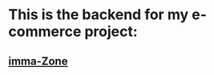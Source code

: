 # This is the backend for my e-commerce project: 
## [imma-Zone](https://e-commerce-5555-frontend.herokuapp.com/)